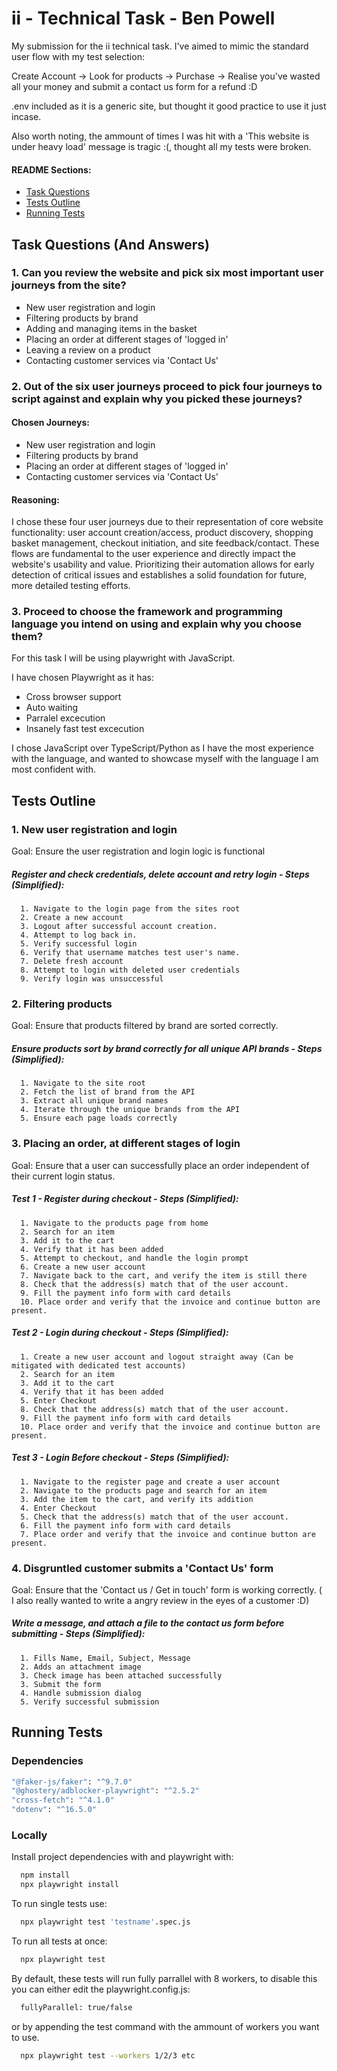
# ii - Technical Task - Ben Powell

My submission for the ii technical task. I've aimed to mimic the standard user flow with my test selection:

Create Account -> Look for products -> Purchase -> Realise you've wasted all your money and submit a contact us form for a refund :D

.env included as it is a generic site, but thought it good practice to use it just incase.

Also worth noting, the ammount of times I was hit with a 'This website is under heavy load' message is tragic :(, thought all my tests were broken.

#### README Sections:
- [Task Questions](#task-questions)
- [Tests Outline](#tests-outline)
- [Running Tests](#running-tests)

## Task Questions (And Answers)

### 1. Can you review the website and pick six most important user journeys from the site?

- New user registration and login
- Filtering products by brand
- Adding and managing items in the basket
- Placing an order at different stages of 'logged in'
- Leaving a review on a product
- Contacting customer services via 'Contact Us'

### 2. Out of the six user journeys proceed to pick four journeys to script against and explain why you picked these journeys?

#### Chosen Journeys:

- New user registration and login
- Filtering products by brand
- Placing an order at different stages of 'logged in'
- Contacting customer services via 'Contact Us'

#### Reasoning:

I chose these four user journeys due to their representation of core website functionality: user account creation/access, product discovery, shopping basket management, checkout initiation, and site feedback/contact. These flows are fundamental to the user experience and directly impact the website's usability and value. Prioritizing their automation allows for early detection of critical issues and establishes a solid foundation for future, more detailed testing efforts.


### 3. Proceed to choose the framework and programming language you intend on using and explain why you choose them?

For this task I will be using playwright with JavaScript.

I have chosen Playwright as it has:
- Cross browser support
- Auto waiting
- Parralel excecution
- Insanely fast test excecution

I chose JavaScript over TypeScript/Python as I have the most experience with the language, and wanted to showcase myself with the language I am most confident with.

## Tests Outline

### 1. New user registration and login

Goal: Ensure the user registration and login logic is functional

##### Register and check credentials, delete account and retry login - Steps (Simplified):

```
  1. Navigate to the login page from the sites root
  2. Create a new account
  3. Logout after successful account creation.
  4. Attempt to log back in.
  5. Verify successful login
  6. Verify that username matches test user's name.
  7. Delete fresh account
  8. Attempt to login with deleted user credentials
  9. Verify login was unsuccessful
```

### 2. Filtering products

Goal: Ensure that products filtered by brand are sorted correctly.

##### Ensure products sort by brand correctly for all unique API brands - Steps (Simplified):

```
  1. Navigate to the site root
  2. Fetch the list of brand from the API
  3. Extract all unique brand names
  4. Iterate through the unique brands from the API
  5. Ensure each page loads correctly
```

### 3. Placing an order, at different stages of login

Goal: Ensure that a user can successfully place an order independent of their current login status.

##### Test 1 - Register during checkout - Steps (Simplified):

```
  1. Navigate to the products page from home
  2. Search for an item
  3. Add it to the cart
  4. Verify that it has been added
  5. Attempt to checkout, and handle the login prompt
  6. Create a new user account
  7. Navigate back to the cart, and verify the item is still there
  8. Check that the address(s) match that of the user account.
  9. Fill the payment info form with card details
  10. Place order and verify that the invoice and continue button are present.
```

##### Test 2 - Login during checkout - Steps (Simplified):

```
  1. Create a new user account and logout straight away (Can be mitigated with dedicated test accounts)
  2. Search for an item
  3. Add it to the cart
  4. Verify that it has been added
  5. Enter Checkout
  8. Check that the address(s) match that of the user account.
  9. Fill the payment info form with card details
  10. Place order and verify that the invoice and continue button are present.
```

##### Test 3 - Login Before checkout - Steps (Simplified):

```
  1. Navigate to the register page and create a user account
  2. Navigate to the products page and search for an item
  3. Add the item to the cart, and verify its addition
  4. Enter Checkout
  5. Check that the address(s) match that of the user account.
  6. Fill the payment info form with card details
  7. Place order and verify that the invoice and continue button are present.
```

### 4. Disgruntled customer submits a 'Contact Us' form

Goal: Ensure that the 'Contact us / Get in touch' form is working correctly. ( I also really wanted to write a angry review in the eyes of a customer :D)

##### Write a message, and attach a file to the contact us form before submitting - Steps (Simplified):

```
  1. Fills Name, Email, Subject, Message 
  2. Adds an attachment image 
  3. Check image has been attached successfully
  3. Submit the form
  4. Handle submission dialog
  5. Verify successful submission
```
## Running Tests

### Dependencies

```bash
"@faker-js/faker": "^9.7.0"
"@ghostery/adblocker-playwright": "^2.5.2"
"cross-fetch": "^4.1.0"
"dotenv": "^16.5.0"
```

### Locally

Install project dependencies with and playwright with:

```bash
  npm install
  npx playwright install
```

To run single tests use:

```bash
  npx playwright test 'testname'.spec.js
```

To run all tests at once:

```bash
  npx playwright test
```

By default, these tests will run fully parrallel with 8 workers, to disable this you can either edit the playwright.config.js:

```bash
  fullyParallel: true/false
```

or by appending the test command with the ammount of workers you want to use.

```bash
  npx playwright test --workers 1/2/3 etc
```
